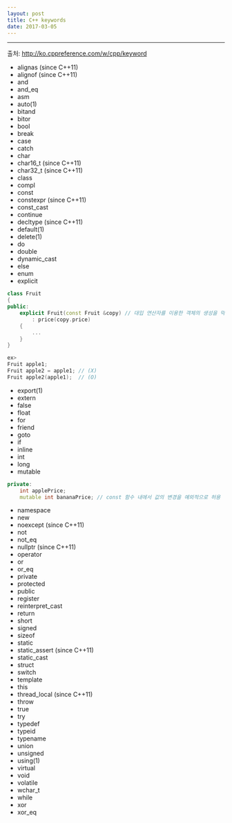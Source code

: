 ```yaml
---
layout: post
title: C++ keywords
date: 2017-03-05
---
```


---
출처: http://ko.cppreference.com/w/cpp/keyword   
* alignas (since C++11)
* alignof (since C++11)
* and
* and_eq
* asm
* auto(1)
* bitand
* bitor
* bool
* break
* case
* catch
* char
* char16_t (since C++11)
* char32_t (since C++11)
* class
* compl
* const
* constexpr (since C++11)
* const_cast
* continue
* decltype (since C++11)
* default(1)
* delete(1)
* do
* double
* dynamic_cast
* else
* enum
* explicit

```cpp
class Fruit
{
public:
	explicit Fruit(const Fruit &copy) // 대입 연산자를 이용한 객체의 생성을 막음
		: price(copy.price)
	{
		...
	}
}

ex>
Fruit apple1;
Fruit apple2 = apple1; // (X)
Fruit apple2(apple1);  // (O)

```
* export(1)
* extern
* false
* float
* for
* friend
* goto
* if
* inline
* int
* long
* mutable

```cpp
private:
	int applePrice;
	mutable int bananaPrice; // const 함수 내에서 값의 변경을 예외적으로 허용	
```
* namespace
* new
* noexcept (since C++11)
* not
* not_eq
* nullptr (since C++11)
* operator
* or
* or_eq
* private
* protected
* public
* register
* reinterpret_cast
* return
* short
* signed
* sizeof
* static
* static_assert (since C++11)
* static_cast
* struct
* switch
* template
* this
* thread_local (since C++11)
* throw
* true
* try
* typedef
* typeid
* typename
* union
* unsigned
* using(1)
* virtual
* void
* volatile
* wchar_t
* while
* xor
* xor_eq
